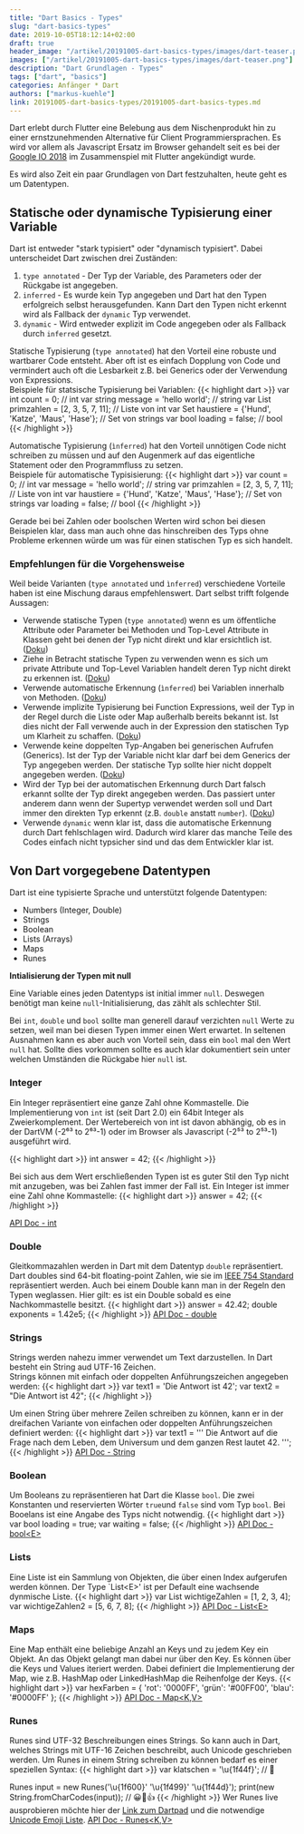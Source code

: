 ```yaml
---
title: "Dart Basics - Types"
slug: "dart-basics-types" 
date: 2019-10-05T18:12:14+02:00
draft: true
header_image: "/artikel/20191005-dart-basics-types/images/dart-teaser.png"
images: ["/artikel/20191005-dart-basics-types/images/dart-teaser.png"]
description: "Dart Grundlagen - Types"
tags: ["dart", "basics"]
categories: Anfänger * Dart
authors: ["markus-kuehle"]
link: 20191005-dart-basics-types/20191005-dart-basics-types.md
---
```


Dart erlebt durch Flutter eine Belebung aus dem Nischenprodukt hin zu einer ernstzunehmenden Alternative für Client Programmiersprachen. Es wird vor allem als Javascript Ersatz im Browser gehandelt seit es bei der [Google IO 2018](http://sotagtrends.com/?tags=[dart,flutter]) im Zusammenspiel mit Flutter angekündigt wurde.

Es wird also Zeit ein paar Grundlagen von Dart festzuhalten, heute geht es um Datentypen.

## Statische oder dynamische Typisierung einer Variable
Dart ist entweder "stark typisiert" oder "dynamisch typisiert". Dabei unterscheidet Dart zwischen drei Zuständen:

1. `type annotated` - Der Typ der Variable, des Parameters oder der Rückgabe ist angegeben.
2. `inferred` - Es wurde kein Typ angegeben und Dart hat den Typen erfolgreich selbst herausgefunden. Kann Dart den Typen nicht erkennt wird als Fallback der `dynamic` Typ verwendet.
3. `dynamic` - Wird entweder explizit im Code angegeben oder als Fallback durch `inferred` gesetzt.

Statische Typisierung (`type annotated`) hat den Vorteil eine robuste und wartbarer Code entsteht. Aber oft ist es einfach Dopplung von Code und vermindert auch oft die Lesbarkeit z.B. bei Generics oder der Verwendung von Expressions.<br>
Beispiele für statsische Typisierung bei Variablen:
{{< highlight dart >}}
var int count = 0; // int
var string message = 'hello world'; // string
var List<int> primzahlen = [2, 3, 5, 7, 11]; // Liste von int
var Set<String> haustiere = {'Hund', 'Katze', 'Maus', 'Hase'}; // Set von strings
var bool loading = false; // bool
{{< /highlight >}}

Automatische Typisierung (`ìnferred`) hat den Vorteil unnötigen Code nicht schreiben zu müssen und auf den Augenmerk auf das eigentliche Statement oder den Programmfluss zu setzen.<br>
Beispiele für automatische Typisisierung:
{{< highlight dart >}}
var count = 0; // int
var message = 'hello world'; // string
var primzahlen = [2, 3, 5, 7, 11]; // Liste von int
var haustiere = {'Hund', 'Katze', 'Maus', 'Hase'}; // Set von strings
var loading = false; // bool
{{< /highlight >}}

Gerade bei bei Zahlen oder boolschen Werten wird schon bei diesen Beispielen klar, dass man auch ohne das hinschreiben des Typs ohne Probleme erkennen würde um was für einen statischen Typ es sich handelt.

### Empfehlungen für die Vorgehensweise

Weil beide Varianten (`type annotated` und `ìnferred`) verschiedene Vorteile haben ist eine Mischung daraus empfehlenswert. Dart selbst trifft folgende Aussagen:

*  Verwende statische Typen (`type annotated`) wenn es um öffentliche Attribute oder Parameter bei Methoden und Top-Level Attribute in Klassen geht bei denen der Typ nicht direkt und klar ersichtlich ist. (<a href="https://dart.dev/guides/language/effective-dart/design#prefer-type-annotating-public-fields-and-top-level-variables-if-the-type-isnt-obvious" target="_blank">Doku</a>)
*  Ziehe in Betracht statische Typen zu verwenden wenn es sich um private Attribute und Top-Level Variablen handelt deren Typ nicht direkt zu erkennen ist. (<a href="https://dart.dev/guides/language/effective-dart/design#consider-type-annotating-private-fields-and-top-level-variables-if-the-type-isnt-obvious" target="_blank">Doku</a>)
*  Verwende automatische Erkennung (`ìnferred`) bei Variablen innerhalb von Methoden. (<a href="https://dart.dev/guides/language/effective-dart/design#avoid-type-annotating-initialized-local-variables" target="_blank">Doku</a>)
*  Verwende implizite Typisierung bei Function Expressions, weil der Typ in der Regel durch die Liste oder Map außerhalb bereits bekannt ist. Ist dies nicht der Fall verwende auch in der Expression den statischen Typ um Klarheit zu schaffen. (<a href="https://dart.dev/guides/language/effective-dart/design#avoid-annotating-inferred-parameter-types-on-function-expressions" target="_blank">Doku</a>)
*  Verwende keine doppelten Typ-Angaben bei generischen Aufrufen (Generics). Ist der Typ der Variable nicht klar darf bei dem Generics der Typ angegeben werden. Der statische Typ sollte hier nicht doppelt angegeben werden. (<a href="https://dart.dev/guides/language/effective-dart/design#avoid-redundant-type-arguments-on-generic-invocations" target="_blank">Doku</a>)
*  Wird der Typ bei der automatischen Erkennung durch Dart falsch erkannt sollte der Typ direkt angegeben werden. Das passiert unter anderem dann wenn der Supertyp verwendet werden soll und Dart immer den direkten Typ erkennt (z.B. `double` anstatt `number`). (<a href="https://dart.dev/guides/language/effective-dart/design#do-annotate-when-dart-infers-the-wrong-type" target="_blank">Doku</a>)
*  Verwende `dynamic` wenn klar ist, dass die automatische Erkennung durch Dart fehlschlagen wird. Dadurch wird klarer das manche Teile des Codes einfach nicht typsicher sind und das dem Entwickler klar ist.

## Von Dart vorgegebene Datentypen
Dart ist eine typisierte Sprache und unterstützt folgende Datentypen:

*  Numbers (Integer, Double)
*  Strings
*  Boolean
*  Lists (Arrays)
*  Maps
*  Runes
  
**Intialisierung der Typen mit null**

Eine Variable eines jeden Datentyps ist initial immer `null`. Deswegen benötigt man keine `null`-Initialisierung, das zählt als schlechter Stil.

Bei `int`, `double` und `bool` sollte man generell darauf verzichten `null` Werte zu setzen, weil man bei diesen Typen immer einen Wert erwartet. In seltenen Ausnahmen kann es aber auch von Vorteil sein, dass ein `bool` mal den Wert `null` hat. Sollte dies vorkommen sollte es auch klar dokumentiert sein unter welchen Umständen die Rückgabe hier `null` ist.

### Integer
Ein Integer repräsentiert eine ganze Zahl ohne Kommastelle. Die Implementierung von `int` ist (seit Dart 2.0) ein 64bit Integer als Zweierkomplement. Der Wertebereich von int ist davon abhängig, ob es in der DartVM (-2⁶³ to 2⁶³-1) oder im Browser als Javascript (-2⁵³ to 2⁵³-1) ausgeführt wird. 

{{< highlight dart >}}
int answer = 42;
{{< /highlight >}}

Bei sich aus dem Wert erschließenden Typen ist es guter Stil den Typ nicht mit anzugeben, was bei Zahlen fast immer der Fall ist.
Ein Integer ist immer eine Zahl ohne Kommastelle:
{{< highlight dart >}}
answer = 42;
{{< /highlight >}}


<a href="https://api.dartlang.org/stable/2.5.1/dart-core/int-class.html" target="_blank">API Doc - int</a>

### Double
Gleitkommazahlen werden in Dart mit dem Datentyp `double` repräsentiert. Dart doubles sind 64-bit floating-point Zahlen, wie sie im <a href="https://de.wikipedia.org/wiki/IEEE_754" target="_blank">IEEE 754 Standard</a> repräsentiert werden.
Auch bei einem Double kann man in der Regeln den Typen weglassen. Hier gilt: es ist ein Double sobald es eine Nachkommastelle besitzt.
{{< highlight dart >}}
answer = 42.42;
double exponents = 1.42e5;
{{< /highlight >}}
<a href="https://api.dartlang.org/stable/2.5.1/dart-core/double-class.html" target="_blank">API Doc - double</a>


### Strings
Strings werden nahezu immer verwendet um Text darzustellen. In Dart besteht ein String aud UTF-16 Zeichen.<br>
Strings können mit einfach oder doppelten Anführungszeichen angegeben werden:
{{< highlight dart >}}
var text1 = 'Die Antwort ist 42';
var text2 = "Die Antwort ist 42";
{{< /highlight >}}

Um einen String über mehrere Zeilen schreiben zu können, kann er in der dreifachen Variante von einfachen oder doppelten Anführungszeichen definiert werden:
{{< highlight dart >}}
var text1 = '''
Die Antwort auf die Frage 
nach dem Leben, dem Universum und dem ganzen Rest
lautet 42.
''';
{{< /highlight >}}
<a href="https://api.dart.dev/stable/2.5.1/dart-core/String-class.html" target="_blank">API Doc - String</a>

### Boolean
Um Booleans zu repräsentieren hat Dart die Klasse `bool`. Die zwei Konstanten und reservierten Wörter `true`und `false` sind vom Typ `bool`. Bei Booelans ist eine Angabe des Typs nicht notwendig.
{{< highlight dart >}}
var bool loading = true;
var waiting = false;
{{< /highlight >}}
<a href="https://api.dart.dev/stable/2.5.1/dart-core/bool-class.html" target="_blank">API Doc - bool\<E\></a>

### Lists
Eine Liste ist ein Sammlung von Objekten, die über einen Index aufgerufen werden können. Der Type `List\<E\>' ist per Default eine wachsende dynmische Liste.
{{< highlight dart >}}
var List<int> wichtigeZahlen = [1, 2, 3, 4];
var wichtigeZahlen2 = <int>[5, 6, 7, 8]; 
{{< /highlight >}}
<a href="https://api.dart.dev/stable/2.5.1/dart-core/List-class.html" target="_blank">API Doc - List\<E\></a>

### Maps
Eine Map enthält eine beliebige Anzahl an Keys und zu jedem Key ein Objekt. An das Objekt gelangt man dabei nur über den Key. Es können über die Keys und Values iteriert werden. Dabei definiert die Implementierung der Map, wie z.B. HashMap oder LinkedHashMap die Reihenfolge der Keys.
{{< highlight dart >}}
var hexFarben = {
  'rot': '0000FF',
  'grün': '#00FF00',
  'blau': '#0000FF'
};
{{< /highlight >}}
<a href="https://api.dart.dev/stable/2.5.1/dart-core/Map-class.html" target="_blank">API Doc - Map\<K,V\></a>

### Runes
Runes sind UTF-32 Beschreibungen eines Strings. So kann auch in Dart, welches Strings mit UTF-16 Zeichen beschreibt, auch Unicode geschrieben werden. Um Runes in einem String schreiben zu können bedarf es einer speziellen Syntax:
{{< highlight dart >}}
var klatschen = '\u{1f44f}'; // 👏

Runes input = new Runes('\u{1f600}' '\u{1f499}' '\u{1f44d}');
print(new String.fromCharCodes(input)); // 😀💙👍
{{< /highlight >}}
Wer Runes live ausprobieren möchte hier der [Link zum Dartpad](https://dartpad.dartlang.org/c4b17c3cf504ce29ec3713e8af8f742f) und die notwendige [Unicode Emoji Liste](https://unicode.org/emoji/charts/full-emoji-list.html#1f600).
<a href="https://api.dart.dev/stable/2.5.1/dart-core/Runes-class.html" target="_blank">API Doc - Runes\<K,V\></a>
